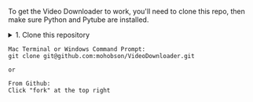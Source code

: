 To get the Video Downloader to work,
you'll need to clone this repo, then
make sure Python and Pytube are installed. 

<details>
<summary>1. Clone this repository

    Mac Terminal or Windows Command Prompt:
    git clone git@github.com:mohobson/VideoDownloader.git

    or

    From Github:
    Click "fork" at the top right
</summary>

2. Download Python

    https://www.python.org/downloads/

3. Download the Pytube library

    Mac Terminal:
    python get-pip.py
    pip install Pytube

    or

    Windows Command Prompt:
    py get-pip.py
    py -m pip install Pytube

    or

    From web:
    https://pypi.org/project/pytube/

</details>